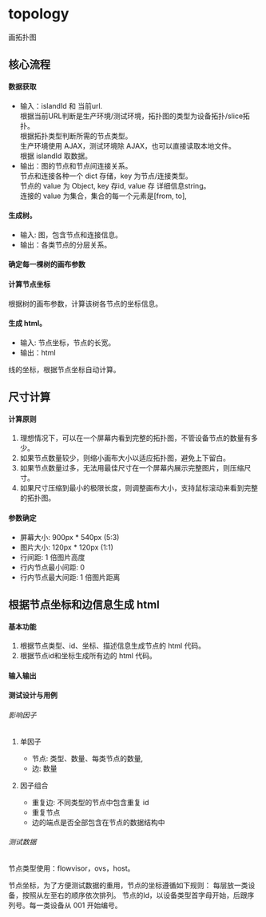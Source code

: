 topology
========

画拓扑图

核心流程
--------

#### 数据获取

- 输入：islandId 和 当前url.  
    根据当前URL判断是生产环境/测试环境，拓扑图的类型为设备拓扑/slice拓扑。  
    根据拓扑类型判断所需的节点类型。  
    生产环境使用 AJAX，测试环境除 AJAX，也可以直接读取本地文件。  
    根据 islandId 取数据。
- 输出：图的节点和节点间连接关系。  
    节点和连接各种一个 dict 存储，key 为节点/连接类型。  
    节点的 value 为 Object, key 存id, value 存 详细信息string。  
    连接的 value 为集合，集合的每一个元素是[from, to],

#### 生成树。

- 输入: 图，包含节点和连接信息。
- 输出：各类节点的分层关系。

#### 确定每一棵树的画布参数
    

#### 计算节点坐标

根据树的画布参数，计算该树各节点的坐标信息。

#### 生成 html。

- 输入: 节点坐标，节点的长宽。
- 输出：html

线的坐标，根据节点坐标自动计算。

尺寸计算
------------

#### 计算原则

1. 理想情况下，可以在一个屏幕内看到完整的拓扑图，不管设备节点的数量有多少。
2. 如果节点数量较少，则缩小画布大小以适应拓扑图，避免上下留白。
3. 如果节点数量过多，无法用最佳尺寸在一个屏幕内展示完整图片，则压缩尺寸。
4. 如果尺寸压缩到最小的极限长度，则调整画布大小，支持鼠标滚动来看到完整的拓扑图。

#### 参数确定

- 屏幕大小: 900px * 540px (5:3)
- 图片大小: 120px * 120px (1:1)
- 行间距: 1 倍图片高度
- 行内节点最小间距: 0
- 行内节点最大间距: 1 倍图片距离

根据节点坐标和边信息生成 html
-----------------------------

#### 基本功能

1. 根据节点类型、id、坐标、描述信息生成节点的 html 代码。
2. 根据节点id和坐标生成所有边的 html 代码。

#### 输入输出

#### 测试设计与用例

###### 影响因子

1. 单因子

    - 节点: 类型、数量、每类节点的数量,
    - 边: 数量

2. 因子组合

    - 重复边: 不同类型的节点中包含重复 id
    - 重复节点
    - 边的端点是否全部包含在节点的数据结构中

###### 测试数据

节点类型使用：flowvisor，ovs，host。

节点坐标，为了方便测试数据的重用，节点的坐标遵循如下规则：
每层放一类设备，按照从左至右的顺序依次排列。
节点的Id，以设备类型首字母开始，后跟序列号。每一类设备从 001 开始编号。
